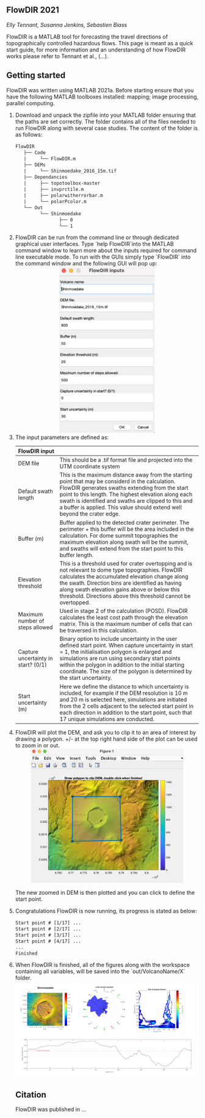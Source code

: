## FlowDIR 2021
*Elly Tennant, Susanna Jenkins, Sebastien Biass*

FlowDIR is a MATLAB tool for forecasting the travel directions of topographically controlled hazardous flows. This page is meant as a quick start guide, for more information and an understanding of how FlowDIR works please refer to Tennant et al., (...). 
## Getting started


FlowDIR was written using MATLAB 2021a. Before starting ensure that you have the following MATLAB toolboxes installed: mapping; image processing, parallel computing.

<ol> 

<li> Download and unpack the zipfile into your MATLAB folder ensuring that the paths are set correctly. The folder contains all of the files needed to run FlowDIR along with several case studies. The content of the folder is as follows: 

```
FlowDIR
   ├── Code
   |	 └── FlowDIR.m
   ├── DEMs
   |	 └── Shinmoedake_2016_15m.tif
   ├── Dependancies
   |	 ├── topotoolbox-master
   |	 ├── invprctile.m
   |	 ├── polarwitherrorbar.m
   |	 └── polarPcolor.m
   └── Out
         └── Shinmoedake
         		├── 0
         		└── 1
```


<li> FlowDIR can be run from the command line or through dedicated graphical user interfaces. Type `help FlowDIR`into the MATLAB command window to learn more about the inputs required for command line executable mode. To run with the GUIs simply type `FlowDIR` into the command window and the following GUI will pop up:
<br/>


<center><img src="https://github.com/EllyTennant/FlowDir/blob/main/images/GUI.png" width="250"></center>

<li> The input parameters are defined as:

|  FlowDIR input    |  |
| ----------- | ----------- |
| DEM file      | This should be a .tif format file and projected into the UTM coordinate system       |
| Default swath length   | This is the maximum distance away from the starting point that may be considerd in the calculation. FlowDIR generates swaths extending from the start point to this length. The highest elevation along each swath is identified and swaths are clipped to this and a buffer is applied. This value should extend well beyond the crater edge.        |
| Buffer (m)     | Buffer applied to the detected crater perimeter. The perimeter + this buffer will be the area included in the calculation. For dome summit topographies the maximum elevation along swath will be the summit, and swaths will extend from the start point to this buffer length.      |
|   Elevation threshold   | This is a threshold used for crater overtopping and is not relevant to dome type topographies. FlowDIR calculates the accumulated elevation change along the swath. Direction bins are identified as having along swath elevation gains above or below this threshold. Directions above this threshold cannot be overtopped.   |
| Maximum number of steps allowed   | Used in stage 2 of the calculation (POSD). FlowDIR calculates the least cost path through the elevation matrix. This is the maximum number of cells that can be traversed in this calculation.  |
|  Capture uncertainty in start? (0/1)   | Binary option to include uncertainty in the user defined start point. When capture uncertainty in start = 1, the initialisation polygon is enlarged and simulations are run using secondary start points within the polygon in addition to the initial starting coordinate. The size of the polygon is determined by the start uncertainty. |
|  Start uncertainty (m)  | Here we define the distance to which uncertainty is included, for example if the DEM resolution is 10 m and 20 m is selected here, simulations are initiated from the 2 cells adjacent to the selected start point in each direction in addition to the start point, such that 17 unique simulations are conducted. |



<li>FlowDIR will plot the DEM, and ask you to clip it to an area of interest by drawing a polygon. +/- at the top right hand side of the plot can be used to zoom in or out.
<br/>


<center><img src="https://github.com/EllyTennant/FlowDir/blob/main/images/clip_dem.png" width="400"></center>

The new zoomed in DEM is then plotted and you can click to define the start point.

<li> Congratulations FlowDIR is now running, its progress is stated as below:

```Running FlowDir, please wait...
Start point # [1/17] ...
Start point # [2/17] ...
Start point # [3/17] ...
Start point # [4/17] ...
...
Finished
```

<li> When FlowDIR is finished, all of the figures along with the workspace containing all variables, will be saved into the `out/VolcanoName/X` folder.

<br/>
<img src="https://github.com/EllyTennant/FlowDir/blob/main/images/Shinmoedake_ex.png" width="800">

## Citation
FlowDIR was published in ...

